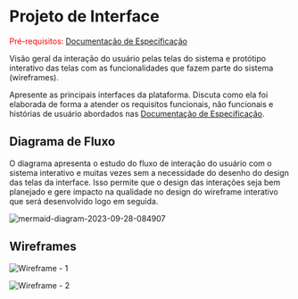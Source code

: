 
# Projeto de Interface

<span style="color:red">Pré-requisitos: <a href="2-Especificação do Projeto.md"> Documentação de Especificação</a></span>

Visão geral da interação do usuário pelas telas do sistema e protótipo interativo das telas com as funcionalidades que fazem parte do sistema (wireframes).

 Apresente as principais interfaces da plataforma. Discuta como ela foi elaborada de forma a atender os requisitos funcionais, não funcionais e histórias de usuário abordados nas <a href="2-Especificação do Projeto.md"> Documentação de Especificação</a>.

## Diagrama de Fluxo

O diagrama apresenta o estudo do fluxo de interação do usuário com o sistema interativo e  muitas vezes sem a necessidade do desenho do design das telas da interface. Isso permite que o design das interações seja bem planejado e gere impacto na qualidade no design do wireframe interativo que será desenvolvido logo em seguida.

![mermaid-diagram-2023-09-28-084907](https://github.com/ICEI-PUC-Minas-PMV-ADS/pmv-ads-2023-2-e4-proj-infra-t6-family-spend/assets/103543979/ff3ef471-ec41-4270-bb5c-c26ef549bb1b)


## Wireframes

![Wireframe - 1](https://github.com/ICEI-PUC-Minas-PMV-ADS/pmv-ads-2023-2-e4-proj-infra-t6-family-spend/assets/103543979/dbd1bb14-6b57-41f6-acf3-430b8060ebe9)

![Wireframe - 2](https://github.com/ICEI-PUC-Minas-PMV-ADS/pmv-ads-2023-2-e4-proj-infra-t6-family-spend/assets/103543979/f2388434-df56-4317-9af9-c2de83baa861)
